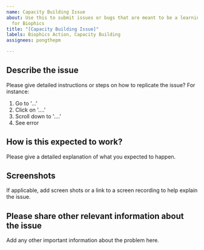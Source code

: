 ```yaml
---
name: Capacity Building Issue
about: Use this to submit issues or bugs that are meant to be a learning opportunity
  for Biophics
title: "[Capacity Building Issue]"
labels: Biophics Action, Capacity Building
assignees: pongthepm

---
```


## Describe the issue
Please give detailed instructions or steps on how to replicate the issue? For instance:
1. Go to '...'
2. Click on '....'
3. Scroll down to '....'
4. See error




## How is this expected to work?
Please give a detailed explanation of what you expected to happen.




## Screenshots
If applicable, add screen shots or a link to a screen recording to help explain the issue.




## Please share other relevant information about the issue
Add any other important information about the problem here.
